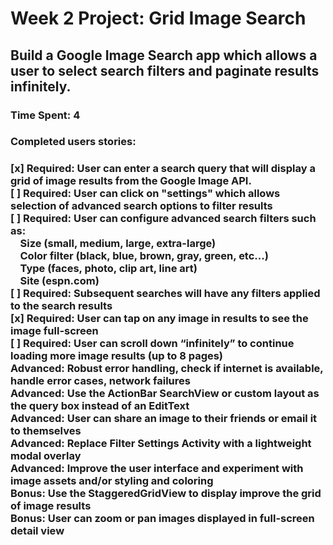 <h1> Week 2 Project: Grid Image Search </h1>

<h2><b>Build a Google Image Search app which allows a user to select search filters and paginate results infinitely.</b></h2>

<h3>Time Spent: 4</h3>

<h3>Completed users stories:<h3>

[x] Required: User can enter a search query that will display a grid of image results from the Google Image API.<br>
[ ] Required: User can click on "settings" which allows selection of advanced search options to filter results<br>
[ ] Required: User can configure advanced search filters such as:<br>
&nbsp;&nbsp;&nbsp;&nbsp;Size (small, medium, large, extra-large)<br>
&nbsp;&nbsp;&nbsp;&nbsp;Color filter (black, blue, brown, gray, green, etc...)<br>
&nbsp;&nbsp;&nbsp;&nbsp;Type (faces, photo, clip art, line art)<br>
&nbsp;&nbsp;&nbsp;&nbsp;Site (espn.com)<br>
[ ] Required: Subsequent searches will have any filters applied to the search results<br>
[x] Required: User can tap on any image in results to see the image full-screen<br>
[ ] Required: User can scroll down “infinitely” to continue loading more image results (up to 8 pages)<br>
Advanced: Robust error handling, check if internet is available, handle error cases, network failures<br>
Advanced: Use the ActionBar SearchView or custom layout as the query box instead of an EditText<br>
Advanced: User can share an image to their friends or email it to themselves<br>
Advanced: Replace Filter Settings Activity with a lightweight modal overlay<br>
Advanced: Improve the user interface and experiment with image assets and/or styling and coloring<br>
Bonus: Use the StaggeredGridView to display improve the grid of image results<br>
Bonus: User can zoom or pan images displayed in full-screen detail view<br>
